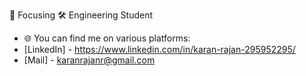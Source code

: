 🎯 Focusing
🛠️ Engineering Student

- 🌐 You can find me on various platforms:
- [LinkedIn] - https://www.linkedin.com/in/karan-rajan-295952295/
- [Mail] - karanrajanr@gmail.com
